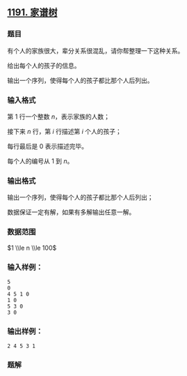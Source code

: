 ## [1191\. 家谱树](https://www.acwing.com/problem/content/1193/)

### 题目

有个人的家族很大，辈分关系很混乱，请你帮整理一下这种关系。

给出每个人的孩子的信息。

输出一个序列，使得每个人的孩子都比那个人后列出。

### 输入格式

第 $1$ 行一个整数 $n$，表示家族的人数；

接下来 $n$ 行，第 $i$ 行描述第 $i$ 个人的孩子；

每行最后是 $0$ 表示描述完毕。

每个人的编号从 $1$ 到 $n$。

### 输出格式

输出一个序列，使得每个人的孩子都比那个人后列出；

数据保证一定有解，如果有多解输出任意一解。

### 数据范围

$1 \\le n \\le 100$

### 输入样例：

```
5
0
4 5 1 0
1 0
5 3 0
3 0
```

### 输出样例：

```
2 4 5 3 1
```

### 题解

